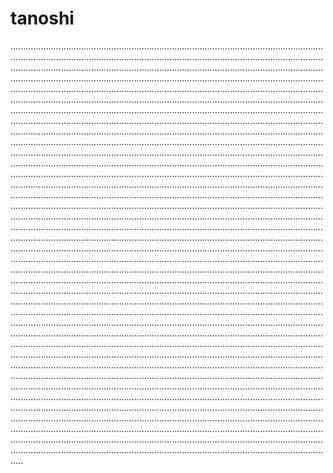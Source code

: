 # tanoshi
.........................................................................................................................................................................................................................................................................................................................................................................................................................................................................................................................................................................................................................................................................................................................................................................................................................................................................................................................................................................................................................................................................................................................................................................................................................................................................................................................................................................................................................................................................................................................................................................................................................................................................................................................................................................................................................................................................................................................................................................................................................................................................................................................................................................................................................................................................................................................................................................................................................................................................................................................................................................................................................................................................................................................................................................................................................................................................................................................................................................................................................................................................................................................................................................................................................................................................................................................................................................................................................................................................................................................................................................................................................................................................................................................................................................................................................................................................................................................................................................................................................................................................................................................................................................................................................................................................................................................................................................................................................................................................................................................................................................................................................................................................................................................................................................................................................................................................................................................................................................................................................................